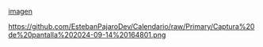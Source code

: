 

[imagen](https://github.com/EstebanPajaroDev/Calendario/raw/Primary/Captura%20de%20pantalla%202024-09-14%20164801.png)


https://github.com/EstebanPajaroDev/Calendario/raw/Primary/Captura%20de%20pantalla%202024-09-14%20164801.png
